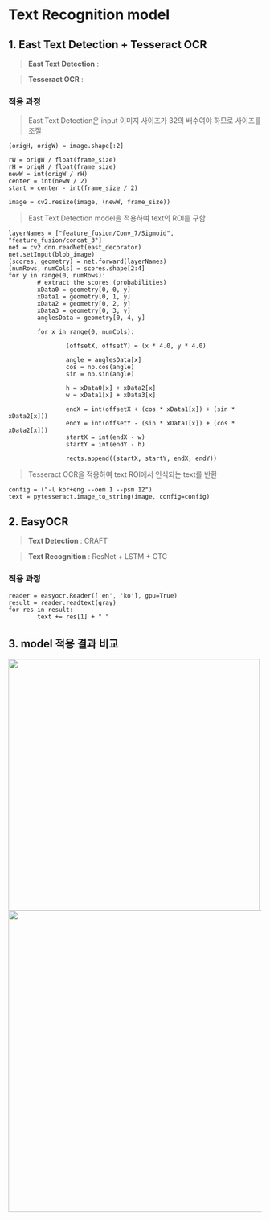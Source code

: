 # Text Recognition model
## 1. East Text Detection + Tesseract OCR
> **East Text Detection** : 

> **Tesseract OCR** : 
### 적용 과정
> East Text Detection은 input 이미지 사이즈가 32의 배수여야 하므로 사이즈를 조절
```
(origH, origW) = image.shape[:2]
 
rW = origW / float(frame_size)
rH = origH / float(frame_size)
newW = int(origW / rH)
center = int(newW / 2)
start = center - int(frame_size / 2)

image = cv2.resize(image, (newW, frame_size)) 
```
> East Text Detection model을 적용하여 text의 ROI를 구함
```
layerNames = ["feature_fusion/Conv_7/Sigmoid", "feature_fusion/concat_3"]
net = cv2.dnn.readNet(east_decorator)
net.setInput(blob_image)
(scores, geometry) = net.forward(layerNames)
(numRows, numCols) = scores.shape[2:4]
for y in range(0, numRows):
        # extract the scores (probabilities)
        xData0 = geometry[0, 0, y]
        xData1 = geometry[0, 1, y]
        xData2 = geometry[0, 2, y]
        xData3 = geometry[0, 3, y]
        anglesData = geometry[0, 4, y]

        for x in range(0, numCols):
        
                (offsetX, offsetY) = (x * 4.0, y * 4.0)

                angle = anglesData[x]
                cos = np.cos(angle)
                sin = np.sin(angle)

                h = xData0[x] + xData2[x]
                w = xData1[x] + xData3[x]

                endX = int(offsetX + (cos * xData1[x]) + (sin * xData2[x]))
                endY = int(offsetY - (sin * xData1[x]) + (cos * xData2[x]))
                startX = int(endX - w)
                startY = int(endY - h)

                rects.append((startX, startY, endX, endY))
```
> Tesseract OCR을 적용하여 text ROI에서 인식되는 text를 반환
```
config = ("-l kor+eng --oem 1 --psm 12")
text = pytesseract.image_to_string(image, config=config)
````
## 2. EasyOCR
> **Text Detection** : CRAFT

> **Text Recognition** : ResNet + LSTM + CTC
### 적용 과정
```
reader = easyocr.Reader(['en', 'ko'], gpu=True)
result = reader.readtext(gray)
for res in result:
        text += res[1] + " "
```
## 3. model 적용 결과 비교
<img src="https://user-images.githubusercontent.com/109569066/193405181-e7a6dae3-c95a-4b9e-b7d8-2b37eade5278.png" width="500" />
<img src="https://user-images.githubusercontent.com/109569066/193405210-90613832-6227-4c5c-9c28-8aea6dc4ffdd.png" width="600" />

